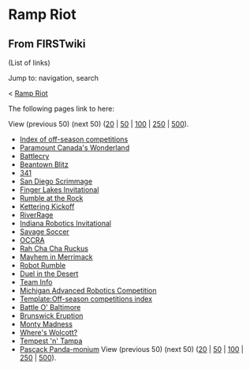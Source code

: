 # Ramp Riot

## From FIRSTwiki

(List of links)

Jump to: navigation, search

< [Ramp Riot](/index.php?title=Ramp_Riot&redirect=no "Ramp Riot")

The following pages link to here:

View (previous 50) (next 50) ([20](/index.php?title=Special:Whatlinkshere/Ramp_Riot&limit=20&from=0 "Special:Whatlinkshere/Ramp Riot") | [50](/index.php?title=Special:Whatlinkshere/Ramp_Riot&limit=50&from=0 "Special:Whatlinkshere/Ramp Riot") | [100](/index.php?title=Special:Whatlinkshere/Ramp_Riot&limit=100&from=0 "Special:Whatlinkshere/Ramp Riot") | [250](/index.php?title=Special:Whatlinkshere/Ramp_Riot&limit=250&from=0 "Special:Whatlinkshere/Ramp Riot") | [500](/index.php?title=Special:Whatlinkshere/Ramp_Riot&limit=500&from=0 "Special:Whatlinkshere/Ramp Riot")).

- [Index of off-season competitions](Index_of_off-season_competitions "Index of off-season competitions")
- [Paramount Canada's Wonderland](Paramount_Canada%27s_Wonderland "Paramount Canada's Wonderland")
- [Battlecry](Battlecry "Battlecry")
- [Beantown Blitz](Beantown_Blitz "Beantown Blitz")
- [341](341 "341")
- [San Diego Scrimmage](San_Diego_Scrimmage "San Diego Scrimmage")
- [Finger Lakes Invitational](Finger_Lakes_Invitational "Finger Lakes Invitational")
- [Rumble at the Rock](Rumble_at_the_Rock "Rumble at the Rock")
- [Kettering Kickoff](Kettering_Kickoff "Kettering Kickoff")
- [RiverRage](RiverRage "RiverRage")
- [Indiana Robotics Invitational](Indiana_Robotics_Invitational "Indiana Robotics Invitational")
- [Savage Soccer](Savage_Soccer "Savage Soccer")
- [OCCRA](OCCRA "OCCRA")
- [Rah Cha Cha Ruckus](Rah_Cha_Cha_Ruckus "Rah Cha Cha Ruckus")
- [Mayhem in Merrimack](Mayhem_in_Merrimack "Mayhem in Merrimack")
- [Robot Rumble](Robot_Rumble "Robot Rumble")
- [Duel in the Desert](Duel_in_the_Desert "Duel in the Desert")
- [Team Info](Team_Info "Team Info")
- [Michigan Advanced Robotics Competition](Michigan_Advanced_Robotics_Competition "Michigan Advanced Robotics Competition")
- [Template:Off-season competitions index](Template:Off-season_competitions_index "Template:Off-season competitions index")
- [Battle O' Baltimore](Battle_O%27_Baltimore "Battle O' Baltimore")
- [Brunswick Eruption](Brunswick_Eruption "Brunswick Eruption")
- [Monty Madness](Monty_Madness "Monty Madness")
- [Where's Wolcott?](Where%27s_Wolcott%3F "Where's Wolcott?")
- [Tempest 'n' Tampa](Tempest_%27n%27_Tampa "Tempest 'n' Tampa")
- [Pascack Panda-monium](Pascack_Panda-monium "Pascack Panda-monium") View (previous 50) (next 50) ([20](/index.php?title=Special:Whatlinkshere/Ramp_Riot&limit=20&from=0 "Special:Whatlinkshere/Ramp Riot") | [50](/index.php?title=Special:Whatlinkshere/Ramp_Riot&limit=50&from=0 "Special:Whatlinkshere/Ramp Riot") | [100](/index.php?title=Special:Whatlinkshere/Ramp_Riot&limit=100&from=0 "Special:Whatlinkshere/Ramp Riot") | [250](/index.php?title=Special:Whatlinkshere/Ramp_Riot&limit=250&from=0 "Special:Whatlinkshere/Ramp Riot") | [500](/index.php?title=Special:Whatlinkshere/Ramp_Riot&limit=500&from=0 "Special:Whatlinkshere/Ramp Riot")).
